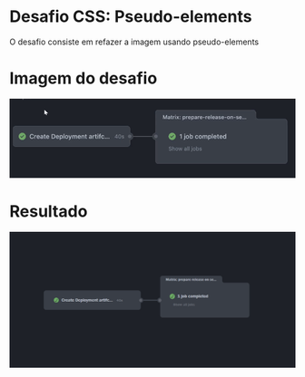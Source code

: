# Desafio CSS: Pseudo-elements
  O desafio consiste em refazer a imagem  usando pseudo-elements
  
# Imagem do desafio
![assets/print.png](https://github.com/EliveltonCotrim/pseudo-elements/blob/972cdedcd60aeb8b6fe741d541a246c7e83b3400/assets/img-desafio.png)

# Resultado
![assets/print.png](https://github.com/EliveltonCotrim/pseudo-elements/blob/972cdedcd60aeb8b6fe741d541a246c7e83b3400/assets/img-resultado.png)
